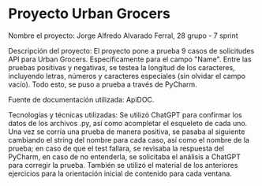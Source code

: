 # Proyecto Urban Grocers 

Nombre el proyecto: Jorge Alfredo Alvarado Ferral, 28 grupo - 7 sprint

Descripción del proyecto: El proyecto pone a prueba 9 casos de solicitudes API para Urban Grocers. Específicamente para el campo "Name". Entre las pruebas positivas y negativas, se testea la longitud de los caracteres, incluyendo letras, números y caracteres especiales (sin olvidar el campo vacío). Todo esto, se puso a prueba a través de PyCharm.

Fuente de documentación utilizada: ApiDOC.

Tecnologías y técnicas utilizadas: Se utilizó ChatGPT para confirmar los datos de los archivos .py, así como acompletar el esqueleto de cada uno. Una vez se corría una prueba de manera positiva, se pasaba al siguiente cambiando el string del nombre para cada caso, así como el nombre de la prueba; en caso de que el test fallara, se revisaba la respuesta del PyCharm, en caso de no entenderla, se solicitaba el análisis a ChatGPT para corregir la prueba. También se utilizó el material de los anteriores ejercicios para la orientación inicial de contenido para cada ventana.

